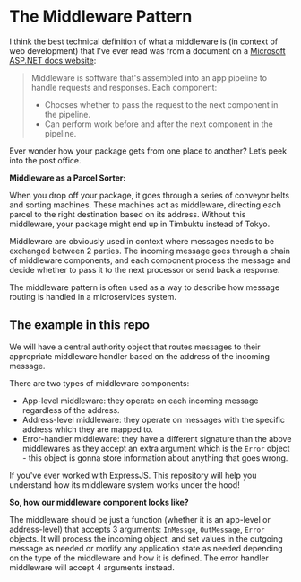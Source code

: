 # The Middleware Pattern

I think the best technical definition of what a middleware is (in context of web development) that I've ever read was from a document on a [Microsoft ASP.NET docs website](https://learn.microsoft.com/en-us/aspnet/core/fundamentals/middleware/?view=aspnetcore-8.0&tabs=aspnetcore2x):

> Middleware is software that's assembled into an app pipeline to handle requests and responses. Each component:
>
>- Chooses whether to pass the request to the next component in the pipeline.
>- Can perform work before and after the next component in the pipeline.

Ever wonder how your package gets from one place to another? Let’s peek into the post office.

**Middleware as a Parcel Sorter:**

When you drop off your package, it goes through a series of conveyor belts and sorting machines.
These machines act as middleware, directing each parcel to the right destination based on its address.
Without this middleware, your package might end up in Timbuktu instead of Tokyo.

Middleware are obviously used in context where messages needs to be exchanged between 2 parties. The incoming message goes through a chain of middleware components, and each component process the message and decide whether to pass it to the next processor or send back a response.

The middleware pattern is often used as a way to describe how message routing is handled in a microservices system.

## The example in this repo

We will have a central authority object that routes messages to their appropriate middleware handler based on the address of the incoming message.

There are two types of middleware components:

- App-level middleware: they operate on each incoming message regardless of the address.
- Address-level middleware: they operate on messages with the specific address which they are mapped to.
- Error-handler middleware: they have a different signature than the above middlewares as they accept an extra argument which is the `Error` object - this object is gonna store information about anything that goes wrong.

If you've ever worked with ExpressJS. This repository will help you understand how its middleware system works under the hood!

**So, how our middleware component looks like?**

The middleware should be just a function (whether it is an app-level or address-level) that accepts 3 arguments: `InMessge`, `OutMessage`, `Error` objects. It will process the incoming object, and set values in the outgoing message as needed or modify any application state as needed depending on the type of the middleware and how it is defined. The error handler middleware will accept 4 arguments instead.
